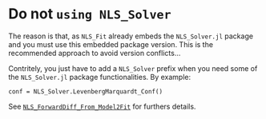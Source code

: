# Do not `using NLS_Solver`

The reason is that, as `NLS_Fit` already embeds the `NLS_Solver.jl`
package and you must use this embedded package version. This is the
recommended approach to avoid version conflicts...

Contritely, you just have to add a `NLS_Solver` prefix when you need
some of the `NLS_Solver.jl` package functionalities. By example:
```@example
conf = NLS_Solver.LevenbergMarquardt_Conf()
```

See [`NLS_ForwardDiff_From_Model2Fit`](@ref) for furthers details.



